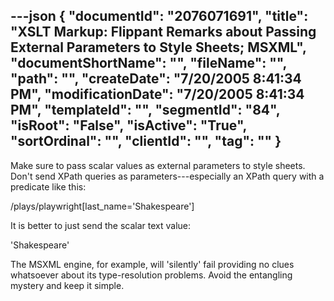 ---json
{
  "documentId": "2076071691",
  "title": "XSLT Markup: Flippant Remarks about Passing External Parameters to Style Sheets; MSXML",
  "documentShortName": "",
  "fileName": "",
  "path": "",
  "createDate": "7/20/2005 8:41:34 PM",
  "modificationDate": "7/20/2005 8:41:34 PM",
  "templateId": "",
  "segmentId": "84",
  "isRoot": "False",
  "isActive": "True",
  "sortOrdinal": "",
  "clientId": "",
  "tag": ""
}
---

Make sure to pass scalar values as external parameters to style sheets. Don't send XPath queries as parameters---especially an XPath query with a predicate like this:

   /plays/playwright[last_name='Shakespeare']

It is better to just send the scalar text value:

   'Shakespeare'

The MSXML engine, for example, will 'silently' fail providing no clues whatsoever about its type-resolution problems. Avoid the entangling mystery and keep it simple.
